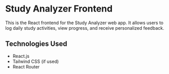 # Study Analyzer Frontend

This is the React frontend for the Study Analyzer web app. 
It allows users to log daily study activities, view progress, and receive personalized feedback.

## Technologies Used
- React.js
- Tailwind CSS (if used)
- React Router
